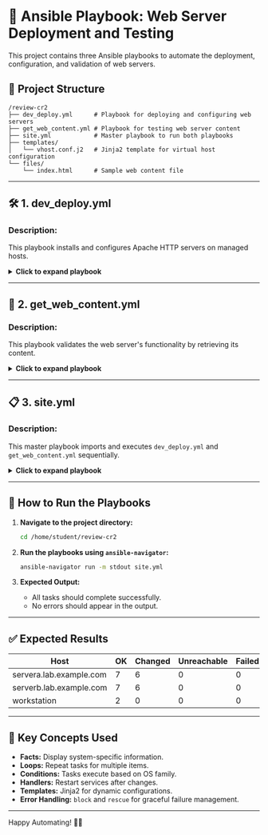 # 🚀 **Ansible Playbook: Web Server Deployment and Testing**

This project contains three Ansible playbooks to automate the deployment, configuration, and validation of web servers.

## 📂 **Project Structure**

```
/review-cr2
├── dev_deploy.yml      # Playbook for deploying and configuring web servers
├── get_web_content.yml # Playbook for testing web server content
├── site.yml            # Master playbook to run both playbooks
├── templates/
│   └── vhost.conf.j2   # Jinja2 template for virtual host configuration
└── files/
    └── index.html      # Sample web content file
```

---

## 🛠️ **1. dev_deploy.yml**

### **Description:**  
This playbook installs and configures Apache HTTP servers on managed hosts.

<details>
<summary><strong>Click to expand playbook</strong></summary>

```yaml
---
- name: Install and configure web servers
  hosts: webservers
  become: true

  tasks:
    - name: Display system facts
      ansible.builtin.debug:
        msg:
          - "Operating System: {{ ansible_facts['os_family'] }}"
          - "Hostname: {{ ansible_facts['hostname'] }}"
          - "Memory Total: {{ ansible_facts['memtotal_mb'] }} MB"
          - "CPU Cores: {{ ansible_facts['processor_cores'] }}"

    - name: Install required packages
      ansible.builtin.dnf:
        name: "{{ item }}"
        state: present
      loop:
        - httpd
        - firewalld

    - name: Start services
      ansible.builtin.service:
        name: "{{ item }}"
        state: started
        enabled: true
      loop:
        - httpd
        - firewalld

    - name: Deploy configuration template
      ansible.builtin.template:
        src: templates/vhost.conf.j2
        dest: /etc/httpd/conf.d/vhost.conf
        owner: root
        group: root
        mode: '0644'
      notify: Restart httpd

    - name: Copy index.html
      ansible.builtin.copy:
        src: files/
        dest: "/var/www/vhosts/{{ ansible_facts['hostname'] }}/"
        owner: root
        group: root
        mode: '0644'

    - name: Ensure web server port is open
      ansible.posix.firewalld:
        state: enabled
        permanent: true
        immediate: true
        service: http
      when: ansible_facts['os_family'] == 'RedHat'

  handlers:
    - name: Restart httpd
      ansible.builtin.service:
        name: httpd
        state: restarted
```

</details>

---

## 🧪 **2. get_web_content.yml**

### **Description:**  
This playbook validates the web server's functionality by retrieving its content.

<details>
<summary><strong>Click to expand playbook</strong></summary>

```yaml
---
- name: Test web content
  hosts: workstation
  become: true

  tasks:
    - name: Display system facts
      ansible.builtin.debug:
        msg:
          - "Operating System: {{ ansible_facts['os_family'] }}"
          - "Hostname: {{ ansible_facts['hostname'] }}"
          - "Memory Total: {{ ansible_facts['memtotal_mb'] }} MB"
          - "CPU Cores: {{ ansible_facts['processor_cores'] }}"

    - name: Retrieve web content and write to error log on failure
      block:
        - name: Retrieve web content
          ansible.builtin.uri:
            url: http://{{ item }}
            return_content: true
          register: content
      rescue:
        - name: Write to error file
          ansible.builtin.lineinfile:
            path: /home/student/review-cr2/error.log
            line: "Error retrieving content from {{ item }}: {{ content }}"
            create: true
      loop:
        - servera.lab.example.com
        - serverb.lab.example.com
```

</details>

---

## 📋 **3. site.yml**

### **Description:**  
This master playbook imports and executes `dev_deploy.yml` and `get_web_content.yml` sequentially.

<details>
<summary><strong>Click to expand playbook</strong></summary>

```yaml
---
- name: Deploy web servers
  ansible.builtin.import_playbook: dev_deploy.yml

- name: Retrieve web content
  ansible.builtin.import_playbook: get_web_content.yml
```

</details>

---

## 🚦 **How to Run the Playbooks**

1. **Navigate to the project directory:**
   ```bash
   cd /home/student/review-cr2
   ```

2. **Run the playbooks using `ansible-navigator`:**
   ```bash
   ansible-navigator run -m stdout site.yml
   ```

3. **Expected Output:**
   - All tasks should complete successfully.
   - No errors should appear in the output.

---

## ✅ **Expected Results**

| Host                 | OK | Changed | Unreachable | Failed | Skipped | Rescued | Ignored |
|-----------------------|----|---------|------------|--------|---------|---------|---------|
| servera.lab.example.com | 7  | 6       | 0          | 0      | 0       | 0       | 0       |
| serverb.lab.example.com | 7  | 6       | 0          | 0      | 0       | 0       | 0       |
| workstation           | 2  | 0       | 0          | 0      | 0       | 0       | 0       |

---

## 📖 **Key Concepts Used**

- **Facts:** Display system-specific information.
- **Loops:** Repeat tasks for multiple items.
- **Conditions:** Tasks execute based on OS family.
- **Handlers:** Restart services after changes.
- **Templates:** Jinja2 for dynamic configurations.
- **Error Handling:** `block` and `rescue` for graceful failure management.

---

Happy Automating! 🚀✨
